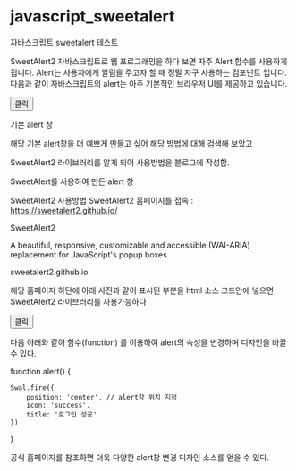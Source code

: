 # javascript_sweetalert
자바스크립트 sweetalert 테스트

 

 

SweetAlert2
자바스크립트로 웹 프로그래밍을 하다 보면 자주 Alert 함수를 사용하게 됩니다. Alert는 사용자에게 알림을 주고자 할 때 정말 자구 사용하는 컴포넌트 입니다. 다음과 같이 자바스크립트의 alert는 아주 기본적인 브라우저 UI를 제공하고 있습니다.


<!DOCTYPE html>
<html lang="ko">
<head>
<meta charset="UTF-8">
<meta name="viewport" content="width=device-width, initial-scale=1.0">
<title>
</title>
</head>
<body>
    <button onclick="alert('기본 alert')">클릭</button>
</body>
</body>
</html>

기본 alert 창
 

해당 기본 alert창을 더 예쁘게 만들고 싶어 해당 방법에 대해 검색해 보았고

SweetAlert2 라이브러리를  알게 되어 사용방법을 블로그에 작성함.


SweetAlert를 사용하여 만든 alert 창
 

 

SweetAlert2 사용방법
SweetAlert2 홈페이지를 접속 : https://sweetalert2.github.io/

 
SweetAlert2

A beautiful, responsive, customizable and accessible (WAI-ARIA) replacement for JavaScript's popup boxes

sweetalert2.github.io
 

해당 홈페이지 하단에 아래 사진과 같이 표시된 부분을 html 소스 코드안에 넣으면  SweetAlert2 라이브러리를 사용가능하다


<!DOCTYPE html>
<html lang="ko">
<head>
<link href="https://cdn.jsdelivr.net/npm/@sweetalert2/theme-dark@4/dark.css" rel="stylesheet">
<script src="https://cdn.jsdelivr.net/npm/sweetalert2@11/dist/sweetalert2.min.js"></script>
<script src='sweetalert.js'></script>
<meta charset="UTF-8">
<meta name="viewport" content="width=device-width, initial-scale=1.0">
<title>
</title>
</head>
<body>
    <button onclick="alert()">클릭</button>
</body>
</body>
</html>
 

다음 아래와 같이 함수(function) 를 이용하여 alert의 속성을 변경하며 디자인을 바꿀 수 있다.

function alert() {

    Swal.fire({
        position: 'center', // alert창 위치 지정
        icon: 'success',
        title: '로그인 성공'        
    })
}

 

공식 홈페이지를 참조하면 더욱 다양한 alert창 변경 디자인 소스를 얻을 수 있다.

 



 

 
